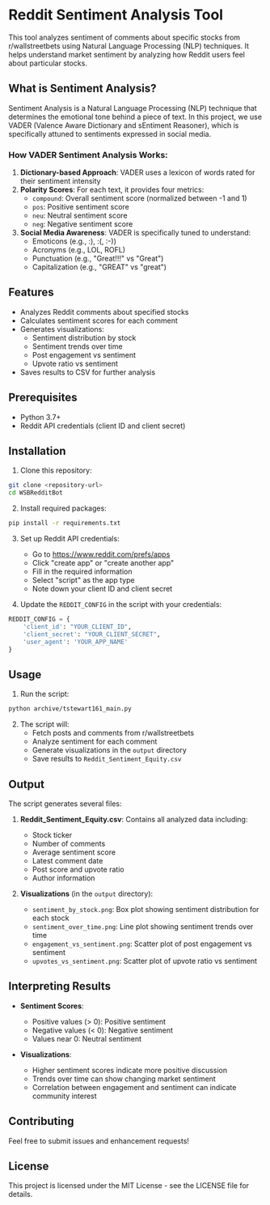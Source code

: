 # Reddit Sentiment Analysis Tool

This tool analyzes sentiment of comments about specific stocks from r/wallstreetbets using Natural Language Processing (NLP) techniques. It helps understand market sentiment by analyzing how Reddit users feel about particular stocks.

## What is Sentiment Analysis?

Sentiment Analysis is a Natural Language Processing (NLP) technique that determines the emotional tone behind a piece of text. In this project, we use VADER (Valence Aware Dictionary and sEntiment Reasoner), which is specifically attuned to sentiments expressed in social media.

### How VADER Sentiment Analysis Works:

1. **Dictionary-based Approach**: VADER uses a lexicon of words rated for their sentiment intensity
2. **Polarity Scores**: For each text, it provides four metrics:
   - `compound`: Overall sentiment score (normalized between -1 and 1)
   - `pos`: Positive sentiment score
   - `neu`: Neutral sentiment score
   - `neg`: Negative sentiment score
3. **Social Media Awareness**: VADER is specifically tuned to understand:
   - Emoticons (e.g., :), :(, :-))
   - Acronyms (e.g., LOL, ROFL)
   - Punctuation (e.g., "Great!!!" vs "Great")
   - Capitalization (e.g., "GREAT" vs "great")

## Features

- Analyzes Reddit comments about specified stocks
- Calculates sentiment scores for each comment
- Generates visualizations:
  - Sentiment distribution by stock
  - Sentiment trends over time
  - Post engagement vs sentiment
  - Upvote ratio vs sentiment
- Saves results to CSV for further analysis

## Prerequisites

- Python 3.7+
- Reddit API credentials (client ID and client secret)

## Installation

1. Clone this repository:
```bash
git clone <repository-url>
cd WSBRedditBot
```

2. Install required packages:
```bash
pip install -r requirements.txt
```

3. Set up Reddit API credentials:
   - Go to https://www.reddit.com/prefs/apps
   - Click "create app" or "create another app"
   - Fill in the required information
   - Select "script" as the app type
   - Note down your client ID and client secret

4. Update the `REDDIT_CONFIG` in the script with your credentials:
```python
REDDIT_CONFIG = {
    'client_id': "YOUR_CLIENT_ID",
    'client_secret': "YOUR_CLIENT_SECRET",
    'user_agent': 'YOUR_APP_NAME'
}
```

## Usage

1. Run the script:
```bash
python archive/tstewart161_main.py
```

2. The script will:
   - Fetch posts and comments from r/wallstreetbets
   - Analyze sentiment for each comment
   - Generate visualizations in the `output` directory
   - Save results to `Reddit_Sentiment_Equity.csv`

## Output

The script generates several files:

1. **Reddit_Sentiment_Equity.csv**: Contains all analyzed data including:
   - Stock ticker
   - Number of comments
   - Average sentiment score
   - Latest comment date
   - Post score and upvote ratio
   - Author information

2. **Visualizations** (in the `output` directory):
   - `sentiment_by_stock.png`: Box plot showing sentiment distribution for each stock
   - `sentiment_over_time.png`: Line plot showing sentiment trends over time
   - `engagement_vs_sentiment.png`: Scatter plot of post engagement vs sentiment
   - `upvotes_vs_sentiment.png`: Scatter plot of upvote ratio vs sentiment

## Interpreting Results

- **Sentiment Scores**:
  - Positive values (> 0): Positive sentiment
  - Negative values (< 0): Negative sentiment
  - Values near 0: Neutral sentiment

- **Visualizations**:
  - Higher sentiment scores indicate more positive discussion
  - Trends over time can show changing market sentiment
  - Correlation between engagement and sentiment can indicate community interest

## Contributing

Feel free to submit issues and enhancement requests!

## License

This project is licensed under the MIT License - see the LICENSE file for details. 
